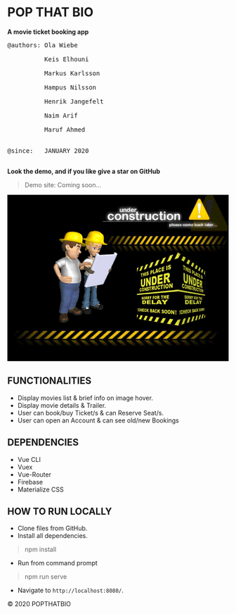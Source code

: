 # POP THAT BIO

**A movie ticket booking app**<br>
<pre>
@authors: Ola Wiebe<br>         
          Keis Elhouni<br>
          Markus Karlsson<br>
          Hampus Nilsson<br>
          Henrik Jangefelt<br>
          Naim Arif<br>
          Maruf Ahmed<br>

@since:   JANUARY 2020<br>
</pre>

**Look the demo, and if you like give a star on GitHub**
>Demo site: Coming soon...<br>

![](/screenshot/construction.gif)

## FUNCTIONALITIES
* Display movies list & brief info on image hover.
* Display movie details & Trailer.
* User can book/buy Ticket/s & can Reserve Seat/s.
* User can open an Account & can see old/new Bookings   

## DEPENDENCIES
* Vue CLI
* Vuex
* Vue-Router
* Firebase
* Materialize CSS

## HOW TO RUN LOCALLY
* Clone files from GitHub. <br>
* Install all dependencies. 
> npm install
* Run from command prompt
> npm run serve
* Navigate to `http://localhost:8080/`. 

&copy; 2020 POPTHATBIO<br> 

